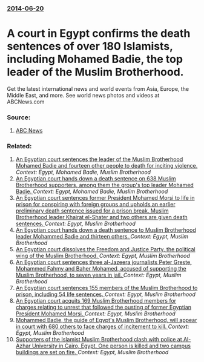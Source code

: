 ### [2014-06-20](/news/2014/06/20/index.md)

# A court in Egypt confirms the death sentences of over 180 Islamists, including Mohamed Badie, the top leader of the Muslim Brotherhood. 

Get the latest international news and world events from Asia, Europe, the Middle East, and more. See world news photos and videos at ABCNews.com


### Source:

1. [ABC News](http://abcnews.go.com/International/wireStory/killed-egypt-clashes-islamist-protests-24231433)

### Related:

1. [An Egyptian court sentences the leader of the Muslim Brotherhood Mohamed Badie and fourteen other people to death for inciting violence. ](/news/2015/04/11/an-egyptian-court-sentences-the-leader-of-the-muslim-brotherhood-mohamed-badie-and-fourteen-other-people-to-death-for-inciting-violence.md) _Context: Egypt, Mohamed Badie, Muslim Brotherhood_
2. [An Egyptian court hands down a death sentence on 638 Muslim Brotherhood supporters, among them the group's top leader Mohamed Badie. ](/news/2014/04/28/an-egyptian-court-hands-down-a-death-sentence-on-638-muslim-brotherhood-supporters-among-them-the-group-s-top-leader-mohamed-badie.md) _Context: Egypt, Mohamed Badie, Muslim Brotherhood_
3. [An Egyptian court sentences former President Mohamed Morsi to life in prison for conspiring with foreign groups and upholds an earlier preliminary death sentence issued for a prison break. Muslim Brotherhood leader Khairat el-Shater and two others are given death sentences. ](/news/2015/06/16/an-egyptian-court-sentences-former-president-mohamed-morsi-to-life-in-prison-for-conspiring-with-foreign-groups-and-upholds-an-earlier-preli.md) _Context: Egypt, Muslim Brotherhood_
4. [An Egyptian court hands down a death sentence to Muslim Brotherhood leader Mohammed Badie and thirteen others. ](/news/2015/03/16/an-egyptian-court-hands-down-a-death-sentence-to-muslim-brotherhood-leader-mohammed-badie-and-thirteen-others.md) _Context: Egypt, Muslim Brotherhood_
5. [An Egyptian court dissolves the Freedom and Justice Party, the political wing of the Muslim Brotherhood. ](/news/2014/08/9/an-egyptian-court-dissolves-the-freedom-and-justice-party-the-political-wing-of-the-muslim-brotherhood.md) _Context: Egypt, Muslim Brotherhood_
6. [An Egyptian court sentences three al-Jazeera journalists Peter Greste, Mohammed Fahmy and Baher Mohamed, accused of supporting the Muslim Brotherhood, to seven years in jail. ](/news/2014/06/23/an-egyptian-court-sentences-three-al-jazeera-journalists-peter-greste-mohammed-fahmy-and-baher-mohamed-accused-of-supporting-the-muslim-br.md) _Context: Egypt, Muslim Brotherhood_
7. [An Egyptian court sentences 155 members of the Muslim Brotherhood to prison, including 54 life sentences. ](/news/2014/05/21/an-egyptian-court-sentences-155-members-of-the-muslim-brotherhood-to-prison-including-54-life-sentences.md) _Context: Egypt, Muslim Brotherhood_
8. [An Egyptian court acquits 169 Muslim Brotherhood members for charges relating to unrest that followed the ousting of former Egyptian President Mohamed Morsi. ](/news/2014/05/19/an-egyptian-court-acquits-169-muslim-brotherhood-members-for-charges-relating-to-unrest-that-followed-the-ousting-of-former-egyptian-preside.md) _Context: Egypt, Muslim Brotherhood_
9. [Mohammed Badie, the guide of Egypt's Muslim Brotherhood, will appear in court with 680 others to face charges of incitement to kill. ](/news/2014/03/25/mohammed-badie-the-guide-of-egypt-s-muslim-brotherhood-will-appear-in-court-with-680-others-to-face-charges-of-incitement-to-kill.md) _Context: Egypt, Muslim Brotherhood_
10. [Supporters of the Islamist Muslim Brotherhood clash with police at Al-Azhar University in Cairo, Egypt. One person is killed and two campus buildings are set on fire. ](/news/2013/12/28/supporters-of-the-islamist-muslim-brotherhood-clash-with-police-at-al-azhar-university-in-cairo-egypt-one-person-is-killed-and-two-campus.md) _Context: Egypt, Muslim Brotherhood_
